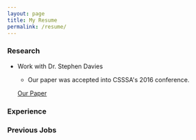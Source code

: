 ```yaml
---
layout: page
title: My Resume
permalink: /resume/
---
```


### Research

* Work with Dr. Stephen Davies
  * Our paper was accepted into CSSSA's 2016 conference.
  
  [Our Paper](http://cs.umw.edu/~stephen/daviesZontine.pdf)

### Experience


### Previous Jobs
